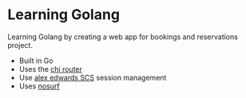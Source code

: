 # Learning Golang

Learning Golang by creating a web app for bookings and reservations project.

- Built in Go
- Uses the [chi router](https://github.com/go-chi/chi)
- Use [alex edwards SCS](https://github.com/alexedwards/scs/v2) session management
- Uses [nosurf](https://github.com/justinas/nosurf)

<!-- - Uses [govalidator]
- Uses [soda] for database migrations
- Uses [buffalo-pop] for database migrations
- Uses [alex edwards render] for html templates
- Uses [gorm] for database access
- Uses [chi-render] for rendering JSON
- Uses [chi-jwt] for JWT authentication
- Uses [chi-middleware] for middleware
- Uses [chi-cors] for CORS
- Uses [chi-render] for rendering JSON
- Uses [chi-logger] for logging
- Uses [chi-render] for rendering JSON
- Uses [chi-render] for rendering JSON
- Uses [chi-render] for rendering JSON -->
